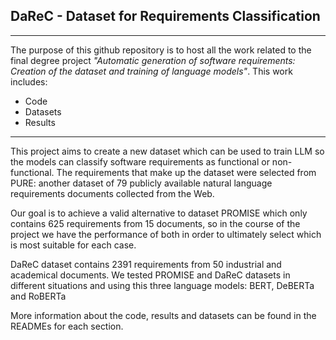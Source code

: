 ## DaReC - Dataset for Requirements Classification
___
The purpose of this github repository is to host all the work related to the final degree project *"Automatic generation of software requirements: Creation of the dataset and training of language models"*. This work includes:
  - Code
  - Datasets
  - Results
___

This project aims to create a new dataset which can be used to train LLM so the models can classify software requirements as functional or non-functional. The requirements that make up the dataset were selected from PURE: another dataset of 79 publicly available natural language requirements documents collected from the Web.

Our goal is to achieve a valid alternative to dataset PROMISE which only contains 625 requirements from 15 documents, so in the course of the project we have the performance of both in order to ultimately select which is most suitable for each case.

DaReC dataset contains 2391 requirements from 50 industrial and academical documents. We tested PROMISE and DaReC datasets in different situations and using this three language models: BERT, DeBERTa and RoBERTa

More information about the code, results and datasets can be found in the READMEs for each section.
